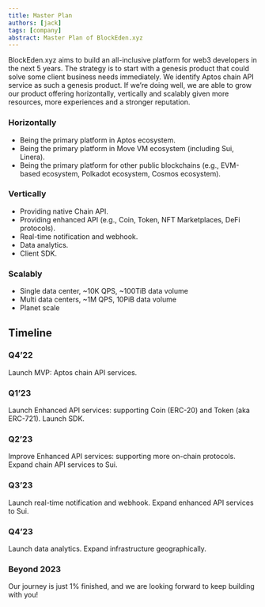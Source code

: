```yaml
---
title: Master Plan
authors: [jack]
tags: [company]
abstract: Master Plan of BlockEden.xyz
---
```


BlockEden.xyz aims to build an all-inclusive platform for web3 developers in the
next 5 years. The strategy is to start with a genesis product that could solve
some client business needs immediately. We identify Aptos chain API service as
such a genesis product. If we’re doing well, we are able to grow our product
offering horizontally, vertically and scalably given more resources, more
experiences and a stronger reputation.

### Horizontally
- Being the primary platform in Aptos ecosystem.
- Being the primary platform in Move VM ecosystem (including Sui, Linera).
- Being the primary platform for other public blockchains (e.g., EVM-based ecosystem, Polkadot ecosystem, Cosmos ecosystem).

### Vertically
- Providing native Chain API.
- Providing enhanced API (e.g., Coin, Token, NFT Marketplaces, DeFi protocols).
- Real-time notification and webhook.
- Data analytics.
- Client SDK.

### Scalably
- Single data center,  ~10K QPS, ~100TiB data volume
- Multi data centers, ~1M QPS, 10PiB data volume
- Planet scale

## Timeline

### Q4’22
Launch MVP: Aptos chain API services.

### Q1’23
Launch Enhanced API services: supporting Coin (ERC-20) and Token (aka ERC-721).
Launch SDK.

### Q2’23
Improve Enhanced API services: supporting more on-chain protocols.
Expand chain API services to Sui.

### Q3’23
Launch real-time notification and webhook.
Expand enhanced API services to Sui.

### Q4’23
Launch data analytics.
Expand infrastructure geographically.

### Beyond 2023

Our journey is just 1% finished, and we are looking forward to keep building
with you!

